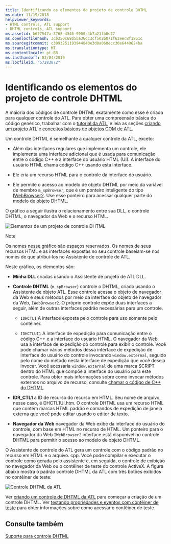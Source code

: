 ```yaml
---
title: Identificando os elementos do projeto de controle DHTML
ms.date: 11/19/2018
helpviewer_keywords:
- HTML controls, ATL support
- DHTML controls, ATL support
ms.assetid: b627547a-3768-4346-9900-4b7a21fb8e27
ms.openlocfilehash: 3cb250c68d5ba36dc3cf502b871f62eec8f1861c
ms.sourcegitcommit: c3093251193944840e3d0a068ecc30e6449624ba
ms.translationtype: MT
ms.contentlocale: pt-BR
ms.lasthandoff: 03/04/2019
ms.locfileid: "57283872"
---
```

# <a name="identifying-the-elements-of-the-dhtml-control-project"></a>Identificando os elementos do projeto de controle DHTML

A maioria dos códigos de controle DHTML exatamente como esse é criada para qualquer controle do ATL. Para obter uma compreensão básica do código genérico, trabalhar com o [tutorial da ATL](../atl/active-template-library-atl-tutorial.md), e leia as seções [criando um projeto ATL](../atl/reference/creating-an-atl-project.md) e [conceitos básicos de objetos COM de ATL](../atl/fundamentals-of-atl-com-objects.md).

Um controle DHTML é semelhante a qualquer controle da ATL, exceto:

- Além das interfaces regulares que implementa um controle, ele implementa uma interface adicional que é usada para comunicação entre o código C++ e a interface do usuário HTML (UI). A interface do usuário HTML chama código C++ usando esta interface.

- Ele cria um recurso HTML para o controle da interface do usuário.

- Ele permite o acesso ao modelo de objeto DHTML por meio da variável de membro `m_spBrowser`, que é um ponteiro inteligente do tipo [IWebBrowser2](https://msdn.microsoft.com/library/aa752127.aspx). Use esse ponteiro para acessar qualquer parte do modelo de objeto DHTML.

O gráfico a seguir ilustra o relacionamento entre sua DLL, o controle DHTML, o navegador da Web e o recurso HTML.

![Elementos de um projeto de controle DHTML](../atl/media/vc52en1.gif "elementos de um projeto de controle DHTML")

> [!NOTE]
>  Os nomes nesse gráfico são espaços reservados. Os nomes de seus recursos HTML e as interfaces expostas no seu controle baseiam-se nos nomes de que atribuí-los no Assistente de controle de ATL.

Neste gráfico, os elementos são:

- **Minha DLL** criadas usando o Assistente de projeto de ATL DLL.

- **Controle DHTML** (`m_spBrowser`) controle o DHTML, criado usando o Assistente de objeto ATL. Esse controle acessa o objeto de navegador da Web e seus métodos por meio da interface do objeto de navegador da Web, `IWebBrowser2`. O próprio controle expõe duas interfaces a seguir, além de outras interfaces padrão necessárias para um controle.

   - `IDHCTL1` A interface exposta pelo controle para uso somente pelo contêiner.

   - `IDHCTLUI1` A interface de expedição para comunicação entre o código C++ e a interface do usuário HTML. O navegador da Web usa a interface de expedição do controle para exibir o controle. Você pode chamar vários métodos dessa interface de expedição de interface do usuário do controle invocando `window.external`, seguido pelo nome do método nesta interface de expedição que você deseja invocar. Você acessaria `window.external` de uma marca SCRIPT dentro do HTML que compõe a interface do usuário para este controle. Para obter mais informações sobre como invocar métodos externos no arquivo de recurso, consulte [chamar o código de C++ do DHTML](../atl/calling-cpp-code-from-dhtml.md).

- **IDR_CTL1** a ID de recurso do recurso em HTML. Seu nome de arquivo, nesse caso, é DHCTL1UI.htm. O controle DHTML usa um recurso HTML que contém marcas HTML padrão e comandos de expedição de janela externa que você pode editar usando o editor de texto.

- **Navegador da Web** navegador da Web exibe da interface do usuário do controle, com base em HTML no recurso de HTML. Um ponteiro para o navegador da Web `IWebBrowser2` interface está disponível no controle DHTML para permitir o acesso ao modelo de objeto DHTML.

O Assistente de controle do ATL gera um controle com o código padrão no recurso em HTML e o arquivo. cpp. Você pode compilar e executar o controle como gerada pelo assistente e, em seguida, o controle de exibição no navegador da Web ou o contêiner de teste do controle ActiveX. A figura abaixo mostra o padrão controle DHTML da ATL com três botões exibidos no contêiner de teste:

![Controle DHTML da ATL](../atl/media/vc52en2.gif "controle DHTML da ATL")

Ver [criando um controle de DHTML da ATL](../atl/creating-an-atl-dhtml-control.md) para começar a criação de um controle DHTML. Ver [testando propriedades e eventos com contêiner de teste](../mfc/testing-properties-and-events-with-test-container.md) para obter informações sobre como acessar o contêiner de teste.

## <a name="see-also"></a>Consulte também

[Suporte para controle DHTML](../atl/atl-support-for-dhtml-controls.md)
